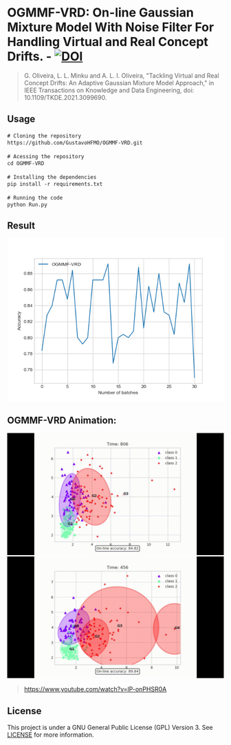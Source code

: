 # OGMMF-VRD: On-line Gaussian Mixture Model With Noise Filter For Handling Virtual and Real Concept Drifts. - [![DOI](https://zenodo.org/badge/386711649.svg)](https://zenodo.org/badge/latestdoi/386711649)

> G. Oliveira, L. L. Minku and A. L. I. Oliveira, "Tackling Virtual and Real Concept Drifts: An Adaptive Gaussian Mixture Model Approach," in IEEE Transactions on Knowledge and Data Engineering, doi: 10.1109/TKDE.2021.3099690.

## Usage
```
# Cloning the repository
https://github.com/GustavoHFMO/OGMMF-VRD.git

# Acessing the repository
cd OGMMF-VRD

# Installing the dependencies
pip install -r requirements.txt

# Running the code
python Run.py
```

## Result
![](https://github.com/GustavoHFMO/OGMMF-VRD/blob/master/images/ogmmfvrd_execution.png)

## OGMMF-VRD Animation: 
![](https://github.com/GustavoHFMO/OGMMF-VRD/blob/master/images/animation1.gif)
![](https://github.com/GustavoHFMO/OGMMF-VRD/blob/master/images/animation2.gif)
> https://www.youtube.com/watch?v=lP-onPHSR0A

## License
This project is under a GNU General Public License (GPL) Version 3. See [LICENSE](https://www.gnu.org/licenses/gpl-3.0-standalone.html) for more information.
